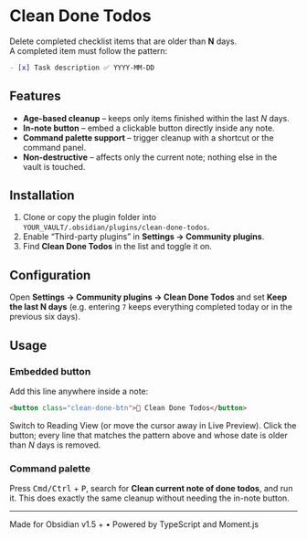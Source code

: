 # Clean Done Todos

Delete completed checklist items that are older than **N** days.  
A completed item must follow the pattern:

```markdown
- [x] Task description ✅ YYYY-MM-DD
```

## Features

* **Age-based cleanup** – keeps only items finished within the last *N* days.
* **In-note button** – embed a clickable button directly inside any note.
* **Command palette support** – trigger cleanup with a shortcut or the command panel.
* **Non-destructive** – affects only the current note; nothing else in the vault is touched.

## Installation

1. Clone or copy the plugin folder into
   `YOUR_VAULT/.obsidian/plugins/clean-done-todos`.
2. Enable “Third-party plugins” in **Settings → Community plugins**.
3. Find **Clean Done Todos** in the list and toggle it on.

## Configuration

Open **Settings → Community plugins → Clean Done Todos** and set **Keep the last N days**
(e.g. entering `7` keeps everything completed today or in the previous six days).

## Usage

### Embedded button

Add this line anywhere inside a note:

```markdown
<button class="clean-done-btn">🧹 Clean Done Todos</button>
```

Switch to Reading View (or move the cursor away in Live Preview).
Click the button; every line that matches the pattern above and whose date is older than *N* days is removed.

### Command palette

Press <kbd>Cmd/Ctrl</kbd> + <kbd>P</kbd>, search for
**Clean current note of done todos**, and run it.
This does exactly the same cleanup without needing the in-note button.

---

Made for Obsidian v1.5 + • Powered by TypeScript and Moment.js

```
```
